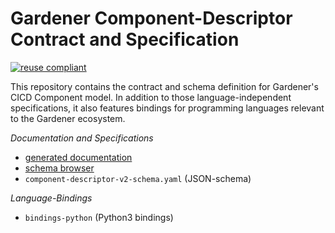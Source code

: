 # Gardener Component-Descriptor Contract and Specification

[![reuse compliant](https://reuse.software/badge/reuse-compliant.svg)](https://reuse.software/)

This repository contains the contract and schema definition for Gardener's CICD Component
model. In addition to those language-independent specifications, it also features bindings for
programming languages relevant to the Gardener ecosystem.

*Documentation and Specifications*

- [generated documentation](https://gardener.github.io/component-spec/)
- [schema browser](https://gardener.github.io/component-spec/component-descriptor-v2.html)
- `component-descriptor-v2-schema.yaml` (JSON-schema)

*Language-Bindings*

- `bindings-python` (Python3 bindings)
